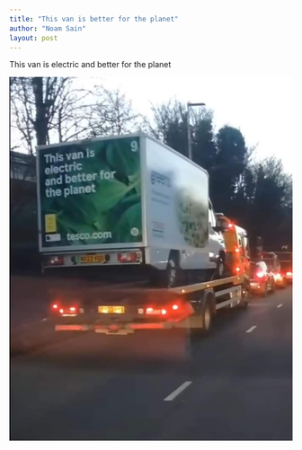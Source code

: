 ```yaml
---
title: "This van is better for the planet"
author: "Noam Sain"
layout: post
---
```


This van is electric and better for the planet

![This van is electric and better for the planet](/assets/2024/2024-03-10-this-van-is-better-for-the-planet.jpg "This van is electric and better for the planet")
